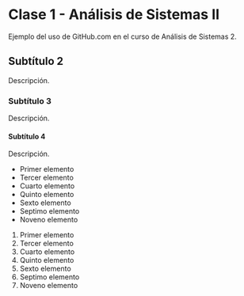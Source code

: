 ﻿# Clase 1 - Análisis de Sistemas II

Ejemplo del uso de GitHub.com en el curso de Análisis de Sistemas 2. 

## Subtítulo 2

Descripción. 

### Subtítulo 3

Descripción.

#### Subtítulo 4

Descripción.

- Primer elemento
- Tercer elemento
- Cuarto elemento
- Quinto elemento
- Sexto elemento
- Septimo elemento
- Noveno elemento

1. Primer elemento
3. Tercer elemento
4. Cuarto elemento
5. Quinto elemento
6. Sexto elemento
7. Septimo elemento
9. Noveno elemento
